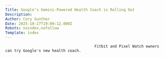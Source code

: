 ```yaml
---
Title: Google’s Gemini-Powered Health Coach is Rolling Out
Description: 
Author: Cory Gunther
Date: 2025-10-27T19:09:12.000Z
Robots: noindex,nofollow
Template: index
---
```


                                            Fitbit and Pixel Watch owners can try Google's new health coach. 
                                        